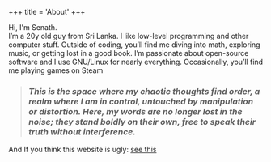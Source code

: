 +++
title = 'About'
+++

Hi, I'm Senath.  
I’m a 20y old guy from Sri Lanka.
I like low-level programming and other computer stuff.
Outside of coding, you’ll find me diving into math, exploring music, or getting lost in a good book. I’m passionate about open-source software and I use GNU/Linux for nearly everything.
Occasionally, you’ll find me playing games on Steam

>### _This is the space where my chaotic thoughts find order, a realm where I am in control, untouched by manipulation or distortion. Here, my words are no longer lost in the noise; they stand boldly on their own, free to speak their truth without interference._




And  If you think this website is  ugly: [see this](https://motherfuckingwebsite.com/)